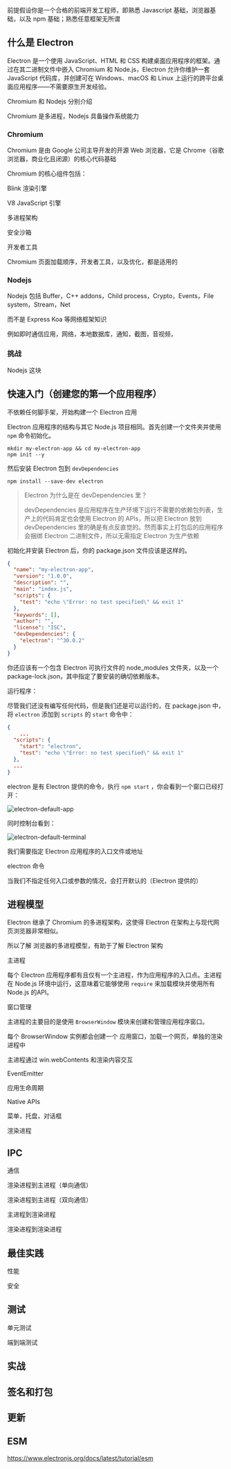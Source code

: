 前提假设你是一个合格的前端开发工程师，即熟悉 Javascript 基础，浏览器基础，以及 npm 基础；熟悉任意框架无所谓



## 什么是 Electron

Electron 是一个使用 JavaScript、HTML 和 CSS 构建桌面应用程序的框架。通过在其二进制文件中嵌入 Chromium 和 Node.js，Electron 允许你维护一套 JavaScript 代码库，并创建可在 Windows、macOS 和 Linux 上运行的跨平台桌面应用程序——不需要原生开发经验。



Chromium 和 Nodejs 分别介绍

Chromium 是多进程，Nodejs 具备操作系统能力



### Chromium

Chromium 是由 Google 公司主导开发的开源 Web 浏览器，它是 Chrome（谷歌浏览器，商业化且闭源）的核心代码基础



Chromium 的核心组件包括：

Blink 渲染引擎

V8 JavaScript 引擎

多进程架构

安全沙箱

开发者工具



Chromium 页面加载顺序，开发者工具，以及优化，都是适用的



### Nodejs

Nodejs 包括 Buffer，C++ addons，Child process，Crypto，Events，File system，Stream，Net



而不是 Express Koa 等网络框架知识



例如即时通信应用，网络，本地数据库，通知，截图，音视频，



### 挑战

Nodejs 这块



## 快速入门（创建您的第一个应用程序）



不依赖任何脚手架，开始构建一个 Electron 应用

Electron 应用程序的结构与其它 Node.js 项目相同。首先创建一个文件夹并使用 `npm` 命令初始化。

```
mkdir my-electron-app && cd my-electron-app
npm init --y
```

然后安装 Electron 包到 `devDependencies`

```
npm install --save-dev electron
```



> Electron 为什么是在 devDependencies 里？
>
> devDependencies 是应用程序在生产环境下运行不需要的依赖包列表，生产上的代码肯定也会使用 Electron 的 APIs，所以把 Electron 放到 devDependencies 里的确是有点反直觉的。然而事实上打包后的应用程序会捆绑 Electron 二进制文件，所以无需指定 Electron 为生产依赖



初始化并安装 Electron 后，你的 package.json 文件应该是这样的。



```json
{
  "name": "my-electron-app",
  "version": "1.0.0",
  "description": "",
  "main": "index.js",
  "scripts": {
    "test": "echo \"Error: no test specified\" && exit 1"
  },
  "keywords": [],
  "author": "",
  "license": "ISC",
  "devDependencies": {
    "electron": "^30.0.2"
  }
}
```



你还应该有一个包含 Electron 可执行文件的 node_modules 文件夹，以及一个 package-lock.json，其中指定了要安装的确切依赖版本。



运行程序：

尽管我们还没有编写任何代码，但是我们还是可以运行的，在 package.json 中，将 `electron` 添加到 `scripts` 的 `start` 命令中：

```json
{
	...
  "scripts": {
  	"start": "electron",
    "test": "echo \"Error: no test specified\" && exit 1"
  },
  ...
}
```



electron 是有 Electron 提供的命令，执行 `npm start` ，你会看到一个窗口已经打开：

![electron-default-app](/Users/xupea/Desktop/Electron-Screenshots/electron-default-app.png)

同时控制台看到：

![electron-default-terminal](/Users/xupea/Desktop/Electron-Screenshots/electron-default-terminal.png)

我们需要指定 Electron 应用程序的入口文件或地址



electron 命令 



当我们不指定任何入口或参数的情况，会打开默认的（Electron 提供的）



## 进程模型

Electron 继承了 Chromium 的多进程架构，这使得 Electron 在架构上与现代网页浏览器非常相似。

所以了解 浏览器的多进程模型，有助于了解 Electron 架构



主进程

每个 Electron 应用程序都有且仅有一个主进程，作为应用程序的入口点。主进程在 Node.js 环境中运行，这意味着它能够使用 `require` 来加载模块并使用所有 Node.js 的API。



窗口管理

主进程的主要目的是使用 `BrowserWindow` 模块来创建和管理应用程序窗口。



每个 BrowserWindow 实例都会创建一个 应用窗口，加载一个网页，单独的渲染进程中

主进程通过 win.webContents 和渲染内容交互



EventEmitter



应用生命周期



Native APIs

菜单，托盘，对话框



渲染进程





## IPC

通信



渲染进程到主进程（单向通信）



渲染进程到主进程（双向通信）



主进程到渲染进程



渲染进程到渲染进程





## 最佳实践



性能 



安全



## 测试

单元测试



端到端测试



## 实战





## 签名和打包



## 更新





## ESM

https://www.electronjs.org/docs/latest/tutorial/esm
